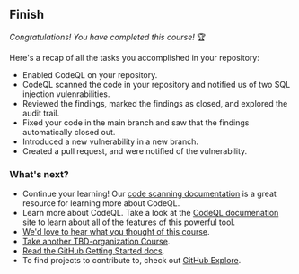 <!--
  <<< Author notes: Finish >>>
  Review what we learned, ask for feedback, provide next steps.
-->

## Finish

_Congratulations! You have completed this course!_ 🏆

Here's a recap of all the tasks you accomplished in your repository:
  - Enabled CodeQL on your repository.
  - CodeQL scanned the code in your repository and notified us of two SQL injection vulenrabilities.
  - Reviewed the findings, marked the findings as closed, and explored the audit trail.
  - Fixed your code in the main branch and saw that the findings automatically closed out.
  - Introduced a new vulnerability in a new branch.
  - Created a pull request, and were notified of the vulnerability.

### What's next?

- Continue your learning! Our [code scanning documentation](https://docs.github.com/en/code-security/code-scanning/automatically-scanning-your-code-for-vulnerabilities-and-errors/about-code-scanning) is a great resource for learning more about CodeQL.
- Learn more about CodeQL. Take a look at the [CodeQL documenation](https://codeql.github.com/docs/) site to learn about all of the features of this powerful tool.
- [We'd love to hear what you thought of this course](TBD-feedback-link).
- [Take another TBD-organization Course](https://github.com/TBD-organization).
- [Read the GitHub Getting Started docs](https://docs.github.com/en/get-started).
- To find projects to contribute to, check out [GitHub Explore](https://github.com/explore).

